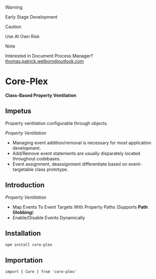 > [!WARNING]  
> Early Stage Development  

> [!CAUTION]  
> Use At Own Risk  

> [!NOTE]  
> Interested in Document Process Manager? 
> thomas.patrick.welborn@outlook.com

# Core-Plex
**Class-Based Property Ventilation**  

## Impetus
Property ventilation configurable through objects.  

*Property Ventilation*  
 - Managing event addition/removal is necessary for most application development. 
 - Add/Remove event statements are usually disparately located throughout codebases. 
 - Event assignment, deassignment differentiate based on event-targetable class prototype. 

## Introduction
*Property Ventilation*  
 - Map Events To Event Targets With Property Paths (Supports **Path Globbing**)
 - Enable/Disable Events Dynamically

## Installation
```
npm install core-plex
```

## Importation
```
import { Core } from 'core-plex'
```
